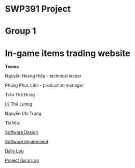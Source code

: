 # SWP391 Project
# Group 1 
# In-game items trading website
  **Teams**
  
Nguyễn Hoàng Hiệp - technical leader

Phùng Phúc Lâm - production manager

Trần Thế Hùng 

Lý Thế Lượng

Nguyễn Chí Trung 

Tài liệu:

[Software Design](https://docs.google.com/document/d/1TcwIWhHrKaECqe70mnsV8_mucIcPwoZA-GE4UoVo7OM/edit#heading=h.tyjcwt)

[Software requirement](https://docs.google.com/document/d/17vkZqQKNwW8uvyz9gE7J0moQE1pAq2jaMNaCkiHZf04/edit)

[Daily Log](https://docs.google.com/spreadsheets/d/1VWTJeDWcJItloYncrRG8kqn6nCSnTeA0DwjpmOvqU2Y/edit#gid=0)

[Project Back Log](https://docs.google.com/spreadsheets/d/1zN-EBGGo1EgroNjnxDXLT6dBLO7TpAEP/edit#gid=199086574)
